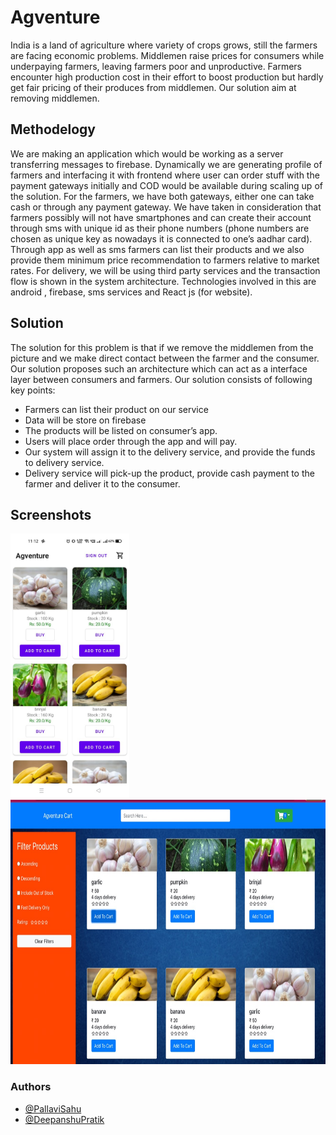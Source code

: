 
# Agventure

India is a land of agriculture where variety of crops grows, still the farmers are facing economic problems. Middlemen raise prices for consumers while underpaying farmers, leaving farmers poor and unproductive. Farmers encounter high production cost in their effort to boost production but hardly get fair pricing of their produces from middlemen. Our solution aim at removing middlemen.

## Methodelogy 
We are making an application which would be working as a server transferring messages to firebase.
Dynamically we are generating profile of farmers and interfacing it with frontend where user can order stuff with the payment gateways initially and COD would be available during scaling up of the solution.
For the farmers, we have both gateways, either one can take cash or through any payment gateway. We have taken in consideration that farmers possibly will not have smartphones and can create their account through sms with unique id as their phone numbers (phone numbers are chosen as unique key as nowadays it is connected to one’s aadhar card).
Through app as well as sms farmers can list their products and we also provide them minimum price recommendation to farmers relative to market rates. For delivery, we will be using third party services and the transaction flow is shown in the system architecture.
Technologies involved in this are android , firebase, sms services and React js (for website).

## Solution
The solution for this problem is that if we remove the middlemen from the picture and we make direct contact between the farmer and the consumer. Our solution proposes such an architecture which can act as a interface layer between consumers and farmers.
Our solution consists of following key points:
- Farmers can list their product on our service
- Data will be store on firebase
- The products will be listed on consumer’s app.
- Users will place order through the app and will pay.
- Our system will assign it to the delivery service, and provide the funds to delivery service.
- Delivery service will pick-up the product, provide cash payment to the farmer and deliver it to
   the consumer.
   
## Screenshots
<img alt="Buyer"
        height="423" src=https://github.com/divyansh-dxn/Agventure/blob/main/BUYER.jpeg />
<img alt="Website"
        height="423" src=https://github.com/divyansh-dxn/Agventure/blob/main/Website.jpeg />


### Authors

- [@PallaviSahu](https://github.com/pallavi-sahu)
- [@DeepanshuPratik](https://github.com/DeepanshuPratik)


